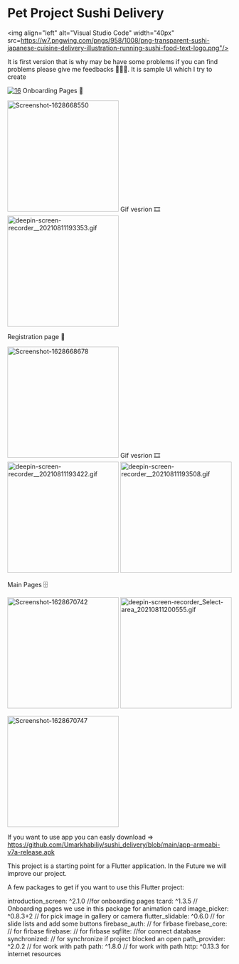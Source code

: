 # Pet Project Sushi Delivery 
  <img align="left" alt="Visual Studio Code" width="40px" src=https://w7.pngwing.com/pngs/958/1008/png-transparent-sushi-japanese-cuisine-delivery-illustration-running-sushi-food-text-logo.png"/>

It is first version that is why may be have some problems if you can find problems please give me feedbacks 🙈🙌🏻.
  It is sample Ui which I try to create
  
<a href="https://ibb.co/d7wLRmt"><img src="https://i.ibb.co/8XLdHYb/16.png" alt="16" border="0" ></a>
 Onboarding Pages 📓
  
<a href="https://ibb.co/3vH2Qv4"><img src="https://i.ibb.co/8bVqtbN/Screenshot-1628668550.png" alt="Screenshot-1628668550" border="0" width="250"></a>
Gif vesrion 🎞
<a href="https://gifyu.com/image/y4C8"><img src="https://s6.gifyu.com/images/deepin-screen-recorder__20210811193353.gif" alt="deepin-screen-recorder__20210811193353.gif" border="0" width="250"></a>

Registration page 📝
  
<a href="https://ibb.co/k8bMgcw"><img src="https://i.ibb.co/d2C70KV/Screenshot-1628668678.png" alt="Screenshot-1628668678" border="0" width="250"></a>
Gif vesrion 🎞
<a href="https://gifyu.com/image/y4CW"><img src="https://s6.gifyu.com/images/deepin-screen-recorder__20210811193422.gif" alt="deepin-screen-recorder__20210811193422.gif" border="0" width="250"></a>
<a href="https://gifyu.com/image/y4Cn"><img src="https://s6.gifyu.com/images/deepin-screen-recorder__20210811193508.gif" alt="deepin-screen-recorder__20210811193508.gif" border="0" width="250"></a>
  
Main Pages 🗄
  
<a href="https://ibb.co/6BgsDLG"><img src="https://i.ibb.co/ySWsg7K/Screenshot-1628670742.png" alt="Screenshot-1628670742" border="0" width="250"></a>
 <a href="https://gifyu.com/image/y4C6"><img src="https://s6.gifyu.com/images/deepin-screen-recorder_Select-area_20210811200555.gif" alt="deepin-screen-recorder_Select-area_20210811200555.gif" border="0" width="250"></a>
  
<a href="https://ibb.co/0MMVzgv"><img src="https://i.ibb.co/J77FSfg/Screenshot-1628670747.png" alt="Screenshot-1628670747" border="0" width="250"></a>

If you want to use app you can easly download => https://github.com/Umarkhabiliy/sushi_delivery/blob/main/app-armeabi-v7a-release.apk



This project is a starting point for a Flutter application. In the Future we will improve our project. 



A few packages to get if you want to use this Flutter project:

  introduction_screen: ^2.1.0  //for onboarding pages
  tcard: ^1.3.5   // Onboarding pages we use in this package for animation card
  image_picker: ^0.8.3+2   // for pick image in gallery or camera
  flutter_slidable: ^0.6.0   // for slide lists and add some buttons
  firebase_auth:   // for firbase
  firebase_core:   // for firbase
  firebase:    // for firbase
  sqflite:  //for connect database
  synchronized:  // for synchronize if project blocked an open
  path_provider: ^2.0.2  // for work with path
  path: ^1.8.0 // for work with path
  http: ^0.13.3  for internet resources
